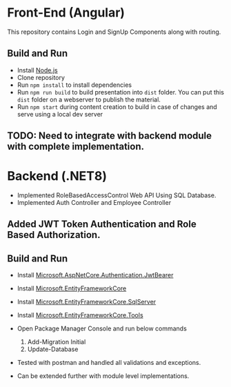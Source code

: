 # Front-End (Angular)

This repository contains Login and SignUp Components along with routing.

## Build and Run

* Install [Node.js](https://nodejs.org/en/)
* Clone repository
* Run `npm install` to install dependencies
* Run `npm run build` to build presentation into `dist` folder. You can put this `dist` folder on a webserver to publish the material.
* Run `npm start` during content creation to build in case of changes and serve using a local dev server
## TODO: Need to integrate with backend module with complete implementation.

# Backend (.NET8)

* Implemented RoleBasedAccessControl Web API Using SQL Database.
* Implemented Auth Controller and Employee Controller

## Added JWT Token Authentication and Role Based Authorization.

## Build and Run

* Install [Microsoft.AspNetCore.Authentication.JwtBearer](8.0.19)
* Install [Microsoft.EntityFrameworkCore](9.0.8)
* Install [Microsoft.EntityFrameworkCore.SqlServer](9.0.8)
* Install [Microsoft.EntityFrameworkCore.Tools](9.0.8)

* Open Package Manager Console and run below commands
    1. Add-Migration Initial
    2. Update-Database

* Tested with postman and handled all validations and exceptions.
* Can be extended further with module level implementations.



